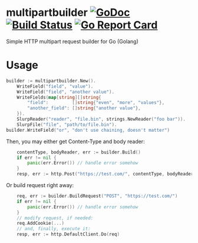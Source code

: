 # multipartbuilder [![GoDoc](https://godoc.org/github.com/mxmCherry/multipartbuilder?status.svg)](https://godoc.org/github.com/mxmCherry/multipartbuilder) [![Build Status](https://travis-ci.org/mxmCherry/multipartbuilder.svg?branch=master)](https://travis-ci.org/mxmCherry/multipartbuilder) [![Go Report Card](https://goreportcard.com/badge/github.com/mxmCherry/multipartbuilder)](https://goreportcard.com/report/github.com/mxmCherry/multipartbuilder)

Simple HTTP multipart request builder for Go (Golang)

# Usage

```go
builder := multipartbuilder.New().
	WriteField("field", "value").
	WriteField("field", "another value").
	WriteFields(map[string][]string{
		"field":         []string{"even", "more", "values"},
		"another_field": []string{"another value"},
	}).
	SlurpReader("reader", "file.bin", strings.NewReader("foo bar")).
	SlurpFile("file", "path/to/file.bin").
builder.WriteField("or", "don't use chaining, doesn't matter")
```

Then, you may either get Content-Type and body reader:

```go
	contentType, bodyReader, err := builder.Build()
	if err != nil {
		panic(err.Error()) // handle error somehow
	}
	resp, err := http.Post("https://test.com/", contentType, bodyReader)
```

Or build request right away:

```go
	req, err := builder.BuildRequest("POST", "https://test.com/")
	if err != nil {
		panic(err.Error()) // handle error somehow
	}
	// modify request, if needed:
	req.AddCookie(...)
	// and, finally, execute it:
	resp, err := http.DefaultClient.Do(req)
```
